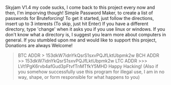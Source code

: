 Skyjam V1.4
my code sucks, I come back to this project every now and then, I'm imporving though!
Simple Password Maker, to create a list of passwords for Bruteforcing!
To get it started, just follow the directions, insert up to 3 interests (To skip, just hit Enter)
If you have a different directory, type 'change' when it asks you if you use linux or windows.
If you don't know what a directory is, I suggest you learn more about computers in general.
If you stumbled upon me and would like to support this project, Donations are always Welcome!
> BTC ADDR >    153dkW7idnYkQsrS1sxvPQJfLktUbpmk2w
> BCH ADDR >>   153dkW7idnYkQsrS1sxvPQJfLktUbpmk2w
> LTC ADDR >>>  LVt1PgK6rvb4afGud3pFtvfTnMTfkY5MHD
Happy Hacking! (Also if you somehow successfully use this program for illegal use, I am in no way, shape, or form responsible for what happens to you)
